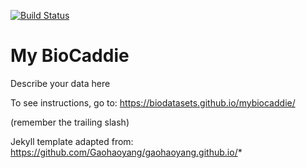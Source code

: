 [![Build Status](https://travis-ci.org/biodatabases/mybiocaddie.svg?branch=master)](https://travis-ci.org/biodatabases/mybiocaddie)

# My BioCaddie

Describe your data here

To see instructions, go to: https://biodatasets.github.io/mybiocaddie/

(remember the trailing slash)

Jekyll template adapted from: https://github.com/Gaohaoyang/gaohaoyang.github.io/*



